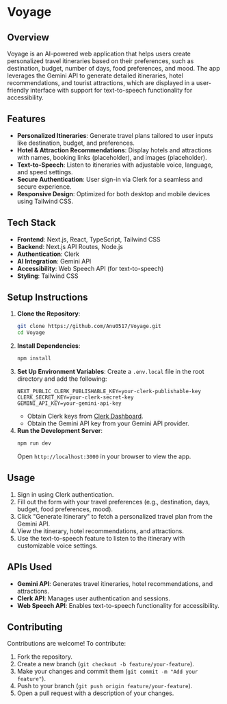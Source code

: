 # Voyage

## Overview
Voyage is an AI-powered web application that helps users create personalized travel itineraries based on their preferences, such as destination, budget, number of days, food preferences, and mood. The app leverages the Gemini API to generate detailed itineraries, hotel recommendations, and tourist attractions, which are displayed in a user-friendly interface with support for text-to-speech functionality for accessibility.

## Features
- **Personalized Itineraries**: Generate travel plans tailored to user inputs like destination, budget, and preferences.
- **Hotel & Attraction Recommendations**: Display hotels and attractions with names, booking links (placeholder), and images (placeholder).
- **Text-to-Speech**: Listen to itineraries with adjustable voice, language, and speed settings.
- **Secure Authentication**: User sign-in via Clerk for a seamless and secure experience.
- **Responsive Design**: Optimized for both desktop and mobile devices using Tailwind CSS.

## Tech Stack
- **Frontend**: Next.js, React, TypeScript, Tailwind CSS
- **Backend**: Next.js API Routes, Node.js
- **Authentication**: Clerk
- **AI Integration**: Gemini API
- **Accessibility**: Web Speech API (for text-to-speech)
- **Styling**: Tailwind CSS 

## Setup Instructions
1. **Clone the Repository**:
   ```bash
   git clone https://github.com/Anu0517/Voyage.git
   cd Voyage
   ```
2. **Install Dependencies**:
   ```bash
   npm install
   ```
3. **Set Up Environment Variables**:
   Create a `.env.local` file in the root directory and add the following:
   ```env
   NEXT_PUBLIC_CLERK_PUBLISHABLE_KEY=your-clerk-publishable-key
   CLERK_SECRET_KEY=your-clerk-secret-key
   GEMINI_API_KEY=your-gemini-api-key
   ```
   - Obtain Clerk keys from [Clerk Dashboard](https://clerk.com/).
   - Obtain the Gemini API key from your Gemini API provider.
4. **Run the Development Server**:
   ```bash
   npm run dev
   ```
   Open `http://localhost:3000` in your browser to view the app.

## Usage
1. Sign in using Clerk authentication.
2. Fill out the form with your travel preferences (e.g., destination, days, budget, food preferences, mood).
3. Click "Generate Itinerary" to fetch a personalized travel plan from the Gemini API.
4. View the itinerary, hotel recommendations, and attractions.
5. Use the text-to-speech feature to listen to the itinerary with customizable voice settings.

## APIs Used
- **Gemini API**: Generates travel itineraries, hotel recommendations, and attractions.
- **Clerk API**: Manages user authentication and sessions.
- **Web Speech API**: Enables text-to-speech functionality for accessibility.

## Contributing
Contributions are welcome! To contribute:
1. Fork the repository.
2. Create a new branch (`git checkout -b feature/your-feature`).
3. Make your changes and commit them (`git commit -m "Add your feature"`).
4. Push to your branch (`git push origin feature/your-feature`).
5. Open a pull request with a description of your changes.
